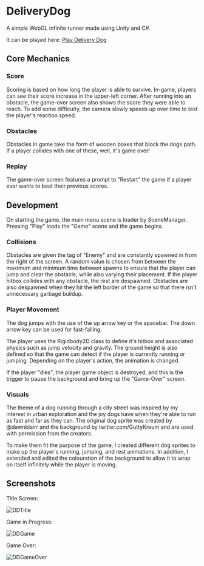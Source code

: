 # DeliveryDog
A simple WebGL infinite runner made using Unity and C#.

It can be played here:
[Play Delivery Dog](https://play.unity.com/mg/other/delivery-dog)

## Core Mechanics

### Score
Scoring is based on how long the player is able to survive. In-game, players can see their score increase in the upper-left corner. After running into an obstacle, the game-over screen also shows the score they were able to reach. To add some difficulty, the camera slowly speeds up over time to test the player's reaction speed. 

### Obstacles
Obstacles in game take the form of wooden boxes that block the dogs path. If a player collides with one of these, well, it's game over!

### Replay
The game-over screen features a prompt to "Restart" the game if a player ever wants to beat their previous scores.

## Development

On starting the game, the main menu scene is loader by SceneManager. Pressing "Play" loads the "Game" scene and the game begins.

### Collisions

Obstacles are given the tag of "Enemy" and are constantly spawned in from the right of the screen. A random value is chosen from between the maximum and minimum time between spawns to ensure that the player can jump and clear the obstacle, while also varying their placement. If the player hitbox collides with any obstacle, the rest are despawned. Obstacles are also despawned when they hit the left border of the game so that there isn't unnecessary garbage buildup. 

### Player Movement

The dog jumps with the use of the up arrow key or the spacebar. The down arrow key can be used for fast-falling. 

The player uses the Rigidbody2D class to define it's hitbox and associated physics such as jump velocity and gravity. The ground height is also defined so that the game can detect if the player is currently running or jumping. Depending on the player's action, the animation is changed.

If the player "dies", the player game object is destroyed, and this is the trigger to pause the background and bring up the "Game-Over" screen. 

### Visuals

The theme of a dog running through a city street was inspired by my interest in urban exploration and the joy dogs have when they're able to run as fast and far as they can. The original dog sprite was created by @dawnblairr and the background by twitter.com/GuttyKreum and are used with permission from the creators. 

To make them fit the purpose of the game, I created different dog sprites to make up the player's running, jumping, and rest animations. In addition, I extended and edited the colouration of the background to allow it to wrap on itself infinitely while the player is moving.

## Screenshots
Title Screen:

![DDTitle](https://github.com/yzzy2go/DeliveryDog/assets/52092038/f7954d90-0e1e-446e-9097-2b0015553292)

Game in Progress: 

![DDGame](https://github.com/yzzy2go/DeliveryDog/assets/52092038/97c156fa-88dc-47aa-b240-8926242fe7ad)

Game Over: 

![DDGameOver](https://github.com/yzzy2go/DeliveryDog/assets/52092038/eda19dfe-859c-469a-8fc0-6a60cf4427b6)
